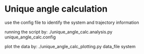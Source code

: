 # Unique angle calculation
use the config file to identify the system and trajectory information 

running the script by:
./unique_angle_calc.analysis.py unique_angle_calc.config

plot the data by:
./unique_angle_calc_plotting.py data_file system
